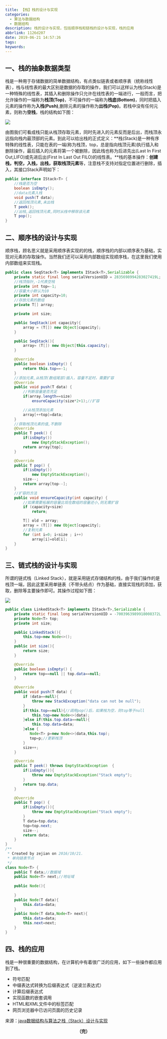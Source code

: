 ```yaml
---
title: 【栈】栈的设计与实现
categories:
  - 算法与数据结构
  - 数据结构
description: 栈的设计与实现，包括顺序栈和链栈的设计与实现，栈的应用
abbrlink: 1126d207
date: 2019-06-21 14:57:26
tags:
keywords:
---
```


## 一、栈的抽象数据类型

栈是一种用于存储数据的简单数据结构，有点类似链表或者顺序表（统称线性表），栈与线性表的最大区别是数据的存取的操作，我们可以这样认为栈(Stack)是一种特殊的线性表，其插入和删除操作只允许在线性表的一端进行，一般而言，把允许操作的一端称为**栈顶(Top)**，不可操作的一端称为**栈底(Bottom)**，同时把插入元素的操作称为**入栈(Push)**,删除元素的操作称为**出栈(Pop)**。若栈中没有任何元素，则称为**空栈**，栈的结构如下图： 

![](http://ww1.sinaimg.cn/large/75a4a8eegy1g49q6mocqyj20sy0cyjvv.jpg)

由图我们可看成栈只能从栈顶存取元素，同时先进入的元素反而是后出，而栈顶永远指向栈内最顶部的元素。到此可以给出栈的正式定义：**栈(Stack)是一种有序特殊的线性表，只能在表的一端(称为栈顶，top，总是指向栈顶元素)执行插入和删除操作，最后插入的元素将第一个被删除，因此栈也称为后进先出(Last In First Out,LIFO)或先进后出(First In Last Out FILO)的线性表。**栈的基本操作：**创建栈，判空，入栈，出栈，获取栈顶元素**等，注意栈不支持对指定位置进行删除，插入，其接口Stack声明如下：

~~~java
public interface IStack<T> {
	//栈是否为空
	boolean isEmpty();
	//data元素入栈
	void push(T data);
	//返回栈顶元素,未出栈
	T peek();
	//出栈,返回栈顶元素,同时从栈中移除该元素
	T pop();
}
~~~

## 二、顺序栈的设计与实现

顺序栈，顾名思义就是采用顺序表实现的的栈，顺序栈的内部以顺序表为基础，实现对元素的存取操作。当然我们还可以采用内部数组实现顺序栈，在这里我们使用内部数组来实现栈。

~~~java
public class SeqStack<T> implements IStack<T>,Serializable {
	private static final long serialVersionUID = 2835698994283027419L;
	//栈顶指针,-1代表空栈
    private int top=-1;
    //容量大小默认为10
    private int capacity=10;
    //存放元素的数组
    private T[] array;

    private int size;

    public SeqStack(int capacity){
        array = (T[]) new Object[capacity];
    }

    public SeqStack(){
        array= (T[]) new Object[this.capacity];
    }

    @Override
    public boolean isEmpty() {
        return this.top==-1;
    }
    //添加元素,从栈顶(数组尾部)插入，容量不足时，需要扩容
    @Override
    public void push(T data) {
        //判断容量是否充足
        if(array.length==size)
            ensureCapacity(size*2+1);//扩容

        //从栈顶添加元素
        array[++top]=data;
    }
    //获取栈顶元素的值,不删除
    @Override
    public T peek() {
        if(isEmpty())
            new EmptyStackException();
        return array[top];
    }

    @Override
    public T pop() {
        if(isEmpty())
            new EmptyStackException();
        size--;
        return array[top--];
    }
    //扩容的方法
    public void ensureCapacity(int capacity) {
        //如果需要拓展的容量比现在数组的容量还小,则无需扩容
        if (capacity<size)
            return;

        T[] old = array;
        array = (T[]) new Object[capacity];
        //复制元素
        for (int i=0; i<size ; i++)
            array[i]=old[i];
    }
}
~~~

## 三、链式栈的设计与实现

所谓的链式栈（Linked Stack），就是采用链式存储结构的栈，由于我们操作的是栈顶一端，因此这里采用单链表（不带头结点）作为基础，直接实现栈的添加，获取，删除等主要操作即可。其操作过程如下图： 

![](http://ww1.sinaimg.cn/large/75a4a8eegy1g49qp6adu2j20qp0jrjw9.jpg)

~~~java
public class LinkedStack<T> implements IStack<T>,Serializable {
	private static final long serialVersionUID = -7003963989918008372L;	
	private Node<T> top;
    private int size;

    public LinkedStack(){
        this.top=new Node<>();
    }
    public int size(){
        return size;
    }

    @Override
    public boolean isEmpty() {
        return top==null || top.data==null;
    }

    @Override
    public void push(T data) {
        if (data==null){
            throw new StackException("data can not be null");
        }
        if(this.top==null){//调用pop()后，如果栈为空，则top等于null
            this.top=new Node<>(data);
        }else if(this.top.data==null){
            this.top.data=data;
        }else {
           Node<T> p=new Node<>(data,this.top);
           top=p;//更新栈顶
        }
        size++;
    }

    @Override
    public T peek() throws EmptyStackException  {
        if(isEmpty()){
            throw new EmptyStackException("Stack empty");
        }
        return top.data;
    }

    @Override
    public T pop() {
        if(isEmpty()){
            throw new EmptyStackException("Stack empty");
        }
        T data=top.data;
        top=top.next;
        size--;
        return data;
    }
}
/**
 * Created by zejian on 2016/10/21.
 * 单向链表节点
 */
class Node<T> {
    public T data;//数据域
    public Node<T> next;//地址域
    
    public Node(){
    	
    }
    public Node(T data){
        this.data=data;
    }
    public Node(T data,Node<T> next){
        this.data=data;
        this.next=next;
    }
}
~~~

## 四、栈的应用

栈是一种很重要的数据结构，在计算机中有着很广泛的应用，如下一些操作都应用到了栈。

- 符号匹配
- 中缀表达式转换为后缀表达式（逆波兰表达式）
- 计算后缀表达式
- 实现函数的嵌套调用
- HTML和XML文件中的标签匹配
- 网页浏览器中已访问页面的历史记录

来源：[java数据结构与算法之栈（Stack）设计与实现](<https://blog.csdn.net/javazejian/article/details/53362993>)

<center><font style="font-weight:bold">（完）</font></center>